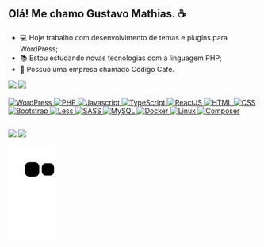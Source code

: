 ## Olá! Me chamo Gustavo Mathias. ☕

- 💻 Hoje trabalho com desenvolvimento de temas e plugins para WordPress;
- 📚 Estou estudando novas tecnologias com a linguagem PHP;
- 👔 Possuo uma empresa chamado Código Café.

<div align="center" style="display: inline-block;">
  <a href="https://github.com/codigocafe">
  <img height="180em" src="https://github-readme-stats.vercel.app/api?username=codigocafe&show_icons=true&theme=dracula&include_all_commits=true&count_private=true"/>
  <img height="180em" src="https://github-readme-stats.vercel.app/api/top-langs/?username=codigocafe&layout=compact&langs_count=7&theme=dracula"/>
</div>

<div style="display: inline_block"><br>
    <img width="40" height="30" alt="WordPress" src="https://cdn.jsdelivr.net/gh/devicons/devicon/icons/wordpress/wordpress-plain.svg" />
    <img width="40" height="30" alt="PHP" src="https://cdn.jsdelivr.net/gh/devicons/devicon/icons/php/php-original.svg" />
    <img width="40" height="30" alt="Javascript" src="https://cdn.jsdelivr.net/gh/devicons/devicon/icons/javascript/javascript-original.svg" />
    <img width="40" height="30" alt="TypeScript" src="https://cdn.jsdelivr.net/gh/devicons/devicon/icons/typescript/typescript-original.svg" />
    <img width="40" height="30" alt="ReactJS" src="https://cdn.jsdelivr.net/gh/devicons/devicon/icons/react/react-original.svg" />
    <img width="40" height="30" alt="HTML" src="https://cdn.jsdelivr.net/gh/devicons/devicon/icons/html5/html5-original-wordmark.svg" />
    <img width="40" height="30" alt="CSS" src="https://cdn.jsdelivr.net/gh/devicons/devicon/icons/css3/css3-original-wordmark.svg" />
    <img width="40" height="30" alt="Bootstrap" src="https://cdn.jsdelivr.net/gh/devicons/devicon/icons/bootstrap/bootstrap-original.svg" />
    <img width="40" height="30" alt="Less" src="https://cdn.jsdelivr.net/gh/devicons/devicon/icons/less/less-plain-wordmark.svg" />
    <img width="40" height="30" alt="SASS" src="https://cdn.jsdelivr.net/gh/devicons/devicon/icons/sass/sass-original.svg" />
    <img width="40" height="30" alt="MySQL" src="https://cdn.jsdelivr.net/gh/devicons/devicon/icons/mysql/mysql-plain-wordmark.svg" />
    <img width="40" height="30" alt="Docker" src="https://cdn.jsdelivr.net/gh/devicons/devicon/icons/docker/docker-original.svg" />
    <img width="40" height="30" alt="Linux" src="https://cdn.jsdelivr.net/gh/devicons/devicon/icons/linux/linux-original.svg" />
    <img width="40" height="30" alt="Composer" src="https://cdn.jsdelivr.net/gh/devicons/devicon/icons/composer/composer-original.svg" />

</div>

##

<div> 
  <a href = "mailto:contato@codigo.cafe"><img src="https://img.shields.io/badge/-Gmail-%23333?style=for-the-badge&logo=gmail&logoColor=white" target="_blank"></a>
  <a href="https://www.linkedin.com/in/gustavomathias/" target="_blank"><img src="https://img.shields.io/badge/-LinkedIn-%230077B5?style=for-the-badge&logo=linkedin&logoColor=white" target="_blank"></a> 
 
  ![Snake animation](https://github.com/codigocafe/codigocafe/blob/output/github-contribution-grid-snake.svg)
</div>
